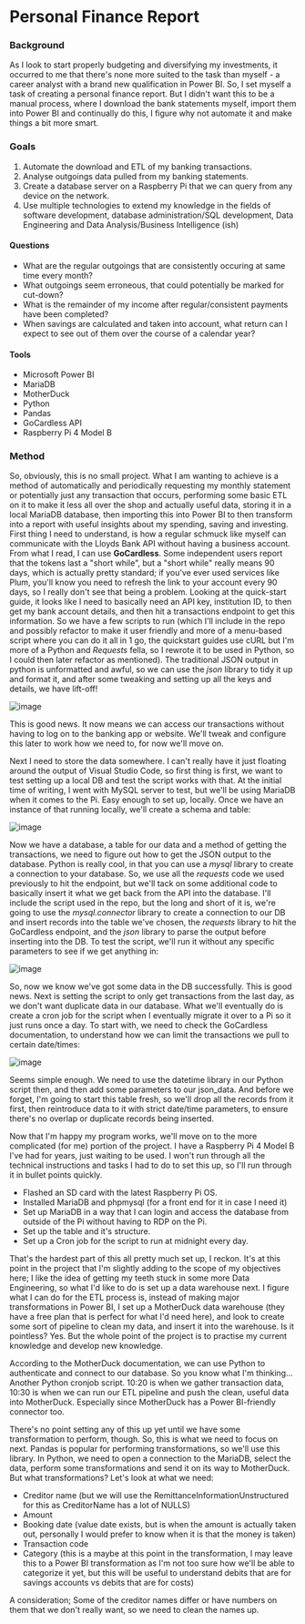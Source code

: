 # Personal Finance Report

### Background
As I look to start properly budgeting and diversifying my investments, it occurred to me that there's none more suited to the task than myself - a career analyst with a brand new qualification in Power BI. So, I set myself a task of creating a personal finance report. But I didn't want this to be a manual process, where I download the bank statements myself, import them into Power BI and continually do this, I figure why not automate it and make things a bit more smart. 

### Goals
1. Automate the download and ETL of my banking transactions.
2. Analyse outgoings data pulled from my banking statements.
3. Create a database server on a Raspberry Pi that we can query from any device on the network.
4. Use multiple technologies to extend my knowledge in the fields of software development, database administration/SQL development, Data Engineering and Data Analysis/Business Intelligence (ish)
#### Questions
* What are the regular outgoings that are consistently occuring at same time every month?
* What outgoings seem erroneous, that could potentially be marked for cut-down?
* What is the remainder of my income after regular/consistent payments have been completed?
* When savings are calculated and taken into account, what return can I expect to see out of them over the course of a calendar year?

#### Tools
* Microsoft Power BI
* MariaDB
* MotherDuck
* Python
* Pandas
* GoCardless API
* Raspberry Pi 4 Model B

### Method
So, obviously, this is no small project. What I am wanting to achieve is a method of automatically and periodically requesting my monthly statement or potentially just any transaction that occurs, performing some basic ETL on it to make it less all over the shop and actually useful data, storing it in a local MariaDB database, then importing this into Power BI to then transform into a report with useful insights about my spending, saving and investing. 
First thing I need to understand, is how a regular schmuck like myself can communicate with the Lloyds Bank API without having a business account. From what I read, I can use **GoCardless**. Some independent users report that the tokens last a "short while", but a "short while" really means 90 days, which is actually pretty standard; if you've ever used services like Plum, you'll know you need to refresh the link to your account every 90 days, so I really don't see that being a problem. Looking at the quick-start guide, it looks like I need to basically need an API key, institution ID, to then get my bank account details, and then hit a transactions endpoint to get this information. So we have a few scripts to run (which I'll include in the repo and possibly refactor to make it user friendly and more of a menu-based script where you can do it all in 1 go, the quickstart guides use cURL but I'm more of a Python and _Requests_ fella, so I rewrote it to be used in Python, so I could then later refactor as mentioned).
The traditional JSON output in python is unformatted and awful, so we can use the _json_ library to tidy it up and format it, and after some tweaking and setting up all the keys and details, we have lift-off!

![image](https://github.com/user-attachments/assets/40c8090a-d6f6-4105-8604-6836dd2f1087)

This is good news. It now means we can access our transactions without having to log on to the banking app or website. We'll tweak and configure this later to work how we need to, for now we'll move on.

Next I need to store the data somewhere. I can't really have it just floating around the output of Visual Studio Code, so first thing is first, we want to test setting up a local DB and test the script works with that. At the initial time of writing, I went with MySQL server to test, but we'll be using MariaDB when it comes to the Pi. Easy enough to set up, locally. Once we have an instance of that running locally, we'll create a schema and table:

![image](https://github.com/user-attachments/assets/8b90db71-7094-4f6b-8b7f-bebdfb70cf23)

Now we have a database, a table for our data and a method of getting the transactions, we need to figure out how to get the JSON output to the database. Python is really cool, in that you can use a _mysql_ library to create a connection to your database. So, we use all the _requests_ code we used previously to hit the endpoint, but we'll tack on some additional code to basically insert it what we get back from the API into the database. I'll include the script used in the repo, but the long and short of it is, we're going to use the _mysql.connector_ library to create a connection to our DB and insert records into the table we've chosen, the _requests_ library to hit the GoCardless endpoint, and the _json_ library to parse the output before inserting into the DB. To test the script, we'll run it without any specific parameters to see if we get anything in:

![image](https://github.com/user-attachments/assets/e50d397e-d27a-412a-97a5-dd0b81afb510)

So, now we know we've got some data in the DB successfully. This is good news. Next is setting the script to only get transactions from the last day, as we don't want duplicate data in our database. What we'll eventually do is create a cron job for the script when I eventually migrate it over to a Pi so it just runs once a day. To start with, we need to check the GoCardless documentation, to understand how we can limit the transactions we pull to certain date/times:

![image](https://github.com/user-attachments/assets/c3437625-629e-4759-bf41-c62bf13d7e40)

Seems simple enough. We need to use the datetime library in our Python script then, and then add some parameters to our json_data. And before we forget, I'm going to start this table fresh, so we'll drop all the records from it first, then reintroduce data to it with strict date/time parameters, to ensure there's no overlap or duplicate records being inserted. 

Now that I'm happy my program works, we'll move on to the more complicated (for me) portion of the project. I have a Raspberry Pi 4 Model B I've had for years, just waiting to be used. I won't run through all the technical instructions and tasks I had to do to set this up, so I'll run through it in bullet points quickly.
* Flashed an SD card with the latest Raspberry Pi OS.
* Installed MariaDB and phpmysql (for a front end for it in case I need it)
* Set up MariaDB in a way that I can login and access the database from outside of the Pi without having to RDP on the Pi.
* Set up the table and it's structure.
* Set up a Cron job for the script to run at midnight every day.

That's the hardest part of this all pretty much set up, I reckon. It's at this point in the project that I'm slightly adding to the scope of my objectives here; I like the idea of getting my teeth stuck in some more Data Engineering, so what I'd like to do is set up a data warehouse next. I figure what I can do for the ETL process is, instead of making major transformations in Power BI, I set up a MotherDuck data warehouse (they have a free plan that is perfect for what I'd need here), and look to create some sort of pipeline to clean my data, and insert it into the warehouse. Is it pointless? Yes. But the whole point of the project is to practise my current knowledge and develop new knowledge.

According to the MotherDuck documentation, we can use Python to authenticate and connect to our database. So you know what I'm thinking... Another Python cronjob script. 10:20 is when we gather transaction data, 10:30 is when we can run our ETL pipeline and push the clean, useful data into MotherDuck. Especially since MotherDuck has a Power BI-friendly connector too. 

There's no point setting any of this up yet until we have some transformation to perform, though. So, this is what we need to focus on next. Pandas is popular for performing transformations, so we'll use this library. 
In Python, we need to open a connection to the MariaDB, select the data, perform some transformations and send it on its way to MotherDuck. But what transformations? Let's look at what we need:
* Creditor name (but we will use the RemittanceInformationUnstructured for this as CreditorName has a lot of NULLS)
* Amount
* Booking date (value date exists, but is when the amount is actually taken out, personally I would prefer to know when it is that the money is taken)
* Transaction code
* Category (this is a maybe at this point in the transformation, I may leave this to a Power BI transformation as I'm not too sure how we'll be able to categorize it yet, but this will be useful to understand debits that are for savings accounts vs debits that are for costs)

A consideration; Some of the creditor names differ or have numbers on them that we don't really want, so we need to clean the names up. 

